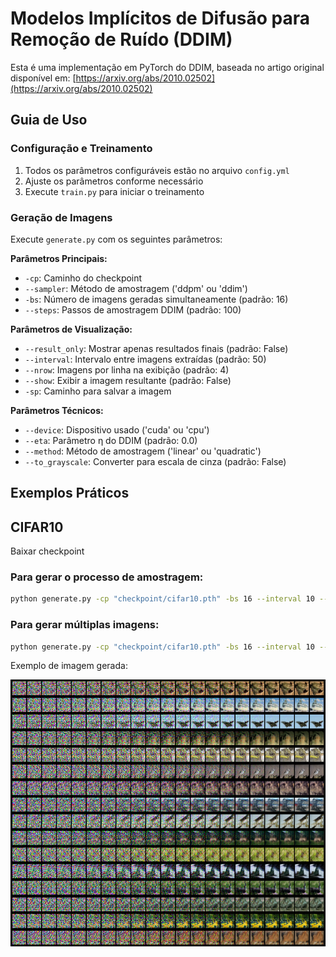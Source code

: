 # Modelos Implícitos de Difusão para Remoção de Ruído (DDIM)

Esta é uma implementação em PyTorch do DDIM, baseada no artigo original disponível em: [https://arxiv.org/abs/2010.02502](https://arxiv.org/abs/2010.02502)

## Guia de Uso

### Configuração e Treinamento
1. Todos os parâmetros configuráveis estão no arquivo `config.yml`
2. Ajuste os parâmetros conforme necessário
3. Execute `train.py` para iniciar o treinamento

### Geração de Imagens
Execute `generate.py` com os seguintes parâmetros:

**Parâmetros Principais:**
- `-cp`: Caminho do checkpoint
- `--sampler`: Método de amostragem ('ddpm' ou 'ddim')
- `-bs`: Número de imagens geradas simultaneamente (padrão: 16)
- `--steps`: Passos de amostragem DDIM (padrão: 100)

**Parâmetros de Visualização:**
- `--result_only`: Mostrar apenas resultados finais (padrão: False)
- `--interval`: Intervalo entre imagens extraídas (padrão: 50)
- `--nrow`: Imagens por linha na exibição (padrão: 4)
- `--show`: Exibir a imagem resultante (padrão: False)
- `-sp`: Caminho para salvar a imagem

**Parâmetros Técnicos:**
- `--device`: Dispositivo usado ('cuda' ou 'cpu')
- `--eta`: Parâmetro η do DDIM (padrão: 0.0)
- `--method`: Método de amostragem ('linear' ou 'quadratic')
- `--to_grayscale`: Converter para escala de cinza (padrão: False)

## Exemplos Práticos

## CIFAR10
Baixar checkpoint


### Para gerar o processo de amostragem:

```bash
python generate.py -cp "checkpoint/cifar10.pth" -bs 16 --interval 10 --show -sp "data/result/cifar10_sampler.png" --sampler "ddim" --steps 200 --method "quadratic"
```

### Para gerar múltiplas imagens:

```bash
python generate.py -cp "checkpoint/cifar10.pth" -bs 16 --interval 10 --show -sp "data/result/cifar10_sampler.png" --sampler "ddim" --steps 200 --method "quadratic"
```


Exemplo de imagem gerada:

![](data/result/cifar10_sampler.png)
